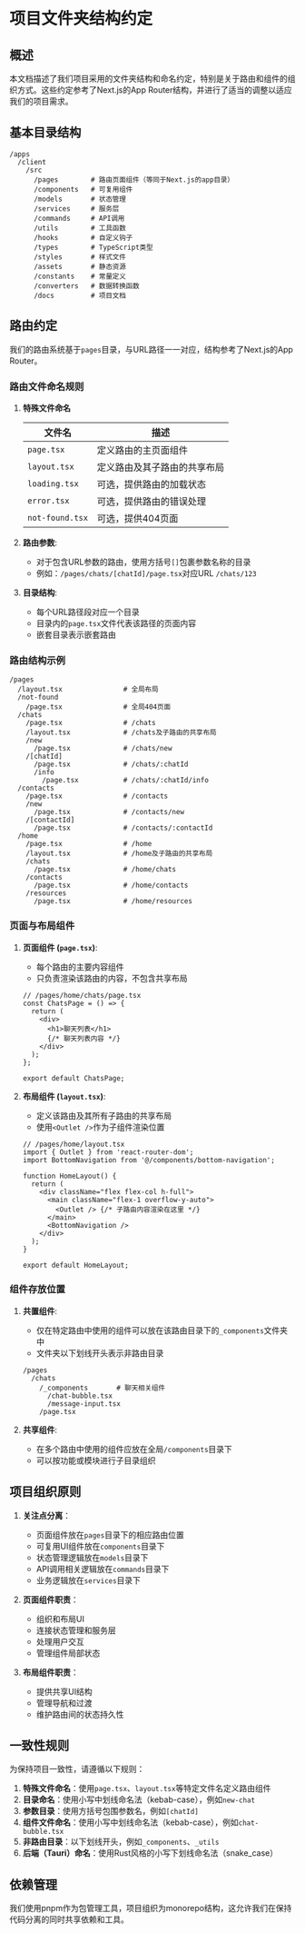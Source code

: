 # 项目文件夹结构约定

## 概述

本文档描述了我们项目采用的文件夹结构和命名约定，特别是关于路由和组件的组织方式。这些约定参考了Next.js的App Router结构，并进行了适当的调整以适应我们的项目需求。

## 基本目录结构

```
/apps
  /client
    /src
      /pages        # 路由页面组件（等同于Next.js的app目录）
      /components   # 可复用组件
      /models       # 状态管理
      /services     # 服务层
      /commands     # API调用
      /utils        # 工具函数
      /hooks        # 自定义钩子
      /types        # TypeScript类型
      /styles       # 样式文件
      /assets       # 静态资源
      /constants    # 常量定义
      /converters   # 数据转换函数
      /docs         # 项目文档
```

## 路由约定

我们的路由系统基于`pages`目录，与URL路径一一对应，结构参考了Next.js的App Router。

### 路由文件命名规则

1. **特殊文件命名**

   | 文件名 | 描述 |
   |--------|------|
   | `page.tsx` | 定义路由的主页面组件 |
   | `layout.tsx` | 定义路由及其子路由的共享布局 |
   | `loading.tsx` | 可选，提供路由的加载状态 |
   | `error.tsx` | 可选，提供路由的错误处理 |
   | `not-found.tsx` | 可选，提供404页面 |

2. **路由参数**:
   - 对于包含URL参数的路由，使用方括号`[]`包裹参数名称的目录
   - 例如：`/pages/chats/[chatId]/page.tsx`对应URL `/chats/123`

3. **目录结构**:
   - 每个URL路径段对应一个目录
   - 目录内的`page.tsx`文件代表该路径的页面内容
   - 嵌套目录表示嵌套路由

### 路由结构示例

```
/pages
  /layout.tsx               # 全局布局
  /not-found
    /page.tsx               # 全局404页面
  /chats
    /page.tsx               # /chats
    /layout.tsx             # /chats及子路由的共享布局
    /new
      /page.tsx             # /chats/new
    /[chatId]
      /page.tsx             # /chats/:chatId
      /info
        /page.tsx           # /chats/:chatId/info
  /contacts
    /page.tsx               # /contacts
    /new
      /page.tsx             # /contacts/new
    /[contactId]
      /page.tsx             # /contacts/:contactId
  /home
    /page.tsx               # /home
    /layout.tsx             # /home及子路由的共享布局
    /chats
      /page.tsx             # /home/chats
    /contacts
      /page.tsx             # /home/contacts
    /resources
      /page.tsx             # /home/resources
```

### 页面与布局组件

1. **页面组件 (`page.tsx`)**:
   - 每个路由的主要内容组件
   - 只负责渲染该路由的内容，不包含共享布局

   ```tsx
   // /pages/home/chats/page.tsx
   const ChatsPage = () => {
     return (
       <div>
         <h1>聊天列表</h1>
         {/* 聊天列表内容 */}
       </div>
     );
   };

   export default ChatsPage;
   ```

2. **布局组件 (`layout.tsx`)**:
   - 定义该路由及其所有子路由的共享布局
   - 使用`<Outlet />`作为子组件渲染位置

   ```tsx
   // /pages/home/layout.tsx
   import { Outlet } from 'react-router-dom';
   import BottomNavigation from '@/components/bottom-navigation';

   function HomeLayout() {
     return (
       <div className="flex flex-col h-full">
         <main className="flex-1 overflow-y-auto">
           <Outlet /> {/* 子路由内容渲染在这里 */}
         </main>
         <BottomNavigation />
       </div>
     );
   }

   export default HomeLayout;
   ```

### 组件存放位置

1. **共置组件**:
   - 仅在特定路由中使用的组件可以放在该路由目录下的`_components`文件夹中
   - 文件夹以下划线开头表示非路由目录

   ```
   /pages
     /chats
       /_components       # 聊天相关组件
         /chat-bubble.tsx
         /message-input.tsx
       /page.tsx
   ```

2. **共享组件**:
   - 在多个路由中使用的组件应放在全局`/components`目录下
   - 可以按功能或模块进行子目录组织

## 项目组织原则

1. **关注点分离**：
   - 页面组件放在`pages`目录下的相应路由位置
   - 可复用UI组件放在`components`目录下
   - 状态管理逻辑放在`models`目录下
   - API调用相关逻辑放在`commands`目录下
   - 业务逻辑放在`services`目录下

2. **页面组件职责**：
   - 组织和布局UI
   - 连接状态管理和服务层
   - 处理用户交互
   - 管理组件局部状态

3. **布局组件职责**：
   - 提供共享UI结构
   - 管理导航和过渡
   - 维护路由间的状态持久性

## 一致性规则

为保持项目一致性，请遵循以下规则：

1. **特殊文件命名**：使用`page.tsx`、`layout.tsx`等特定文件名定义路由组件
2. **目录命名**：使用小写中划线命名法（kebab-case），例如`new-chat`
3. **参数目录**：使用方括号包围参数名，例如`[chatId]`
4. **组件文件命名**：使用小写中划线命名法（kebab-case），例如`chat-bubble.tsx`
5. **非路由目录**：以下划线开头，例如`_components`、`_utils`
6. **后端（Tauri）命名**：使用Rust风格的小写下划线命名法（snake_case）

## 依赖管理

我们使用pnpm作为包管理工具，项目组织为monorepo结构，这允许我们在保持代码分离的同时共享依赖和工具。 